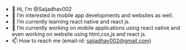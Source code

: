 - 👋 Hi, I’m @Saijadhav002
- 👀 I’m interested in mobile app developments and websites as well. 
- 🌱 I’m currently learning react native and react js.
- 👀 I’m currently working on mobile applications using react native and even working on website using html,css,js and react js. 
- 📫 How to reach me (email-id: saijadhav002@gmail.com)

<!---
Saijadhav002/Saijadhav002 is a ✨ special ✨ repository because its `README.md` (this file) appears on your GitHub profile.
You can click the Preview link to take a look at your changes.
--->
